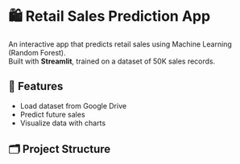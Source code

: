 # 🛍️ Retail Sales Prediction App

An interactive app that predicts retail sales using Machine Learning (Random Forest).  
Built with **Streamlit**, trained on a dataset of 50K sales records.

## 🚀 Features
- Load dataset from Google Drive
- Predict future sales
- Visualize data with charts


## 🗂️ Project Structure
